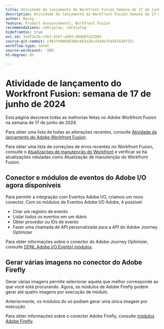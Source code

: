```yaml
---
title: Atividade de lançamento do Workfront Fusion Semana de 17 de junho de 2024
description: Atividade de lançamento do Workfront Fusion Semana de 17 de junho de 2024
author: Becky
feature: Product Announcements, Workfront Fusion
recommendations: noDisplay, noCatalog
hidefromtoc: true
exl-id: 3edf2e1b-c5b7-4167-ad93-d0d607a22984
source-git-commit: c403f4408d8386c663a2bc43a9ef6d567836f25c
workflow-type: tm+mt
source-wordcount: '205'
ht-degree: 0%

---
```


# Atividade de lançamento do Workfront Fusion: semana de 17 de junho de 2024

Esta página descreve todas as melhorias feitas no Adobe Workfront Fusion na semana de 17 de junho de 2024.

Para obter uma lista de todas as alterações recentes, consulte [Atividade de lançamento do Adobe Workfront Fusion](../../../product-announcements/product-releases/fusion-release-activity/fusion-release-activity.md).

Para obter uma lista de correções de erros recentes no Workfront Fusion, consulte o [Atualizações de manutenção do Workfront](https://experienceleague.adobe.com/docs/workfront-known-issues/releases/current-updates.html) e verificar se há atualizações rotuladas como Atualização de manutenção do Workfront Fusion.

## Conector e módulos de eventos do Adobe I/O agora disponíveis

Para permitir a integração com Eventos Adobe I/O, criamos um novo conector. Com os módulos de Eventos Adobe I/O Adobe, é possível:

* Criar um registro de evento
* Listar todos os eventos em um diário
* Obter provedor ou IDs de evento
* Fazer uma chamada de API personalizada para a API do Adobe Journey Optimizer

Para obter informações sobre o conector do Adobe Journey Optimizer, consulte [[!DNL Adobe I/O Events] módulos](/help/quicksilver/workfront-fusion/apps-and-their-modules/adobe-io-events-modules.md).

## Gerar várias imagens no conector do Adobe Firefly

Gerar várias imagens permite selecionar aquela que melhor corresponde ao que você está procurando. Agora, os módulos de Adobe Firefly podem gerar até quatro imagens por execução de módulo.

Anteriormente, os módulos do só podiam gerar uma única imagem por execução.

Para obter informações sobre o conector Adobe Firefly, consulte [módulos Adobe Firefly](/help/quicksilver/workfront-fusion/apps-and-their-modules/adobe-firefly-modules.md).
